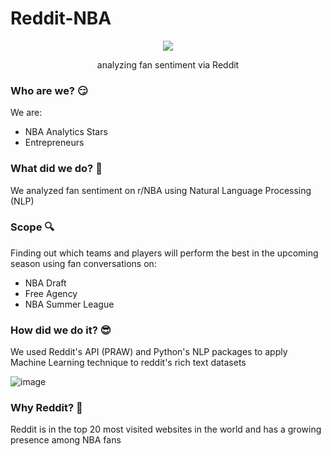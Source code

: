 # Reddit-NBA
<p align="center">
  <img src="https://user-images.githubusercontent.com/42880953/184520806-596cdb02-de63-414b-a7ef-6cefbea5d5d0.png"/>
</p>
<p align="center">
analyzing fan sentiment via Reddit
</p>

### Who are we? :smirk: ###
We are:
* NBA Analytics Stars
* Entrepreneurs

### What did we do? 🤔 ###
We analyzed fan sentiment on r/NBA using Natural Language Processing (NLP)

### Scope :mag: ###
Finding out which teams and players will perform the best in the upcoming season using fan conversations on:
* NBA Draft
* Free Agency
* NBA Summer League

### How did we do it? :sunglasses: ###
We used Reddit's API (PRAW) and Python's NLP packages to apply Machine Learning technique to reddit's rich text datasets

![image](https://user-images.githubusercontent.com/42880953/184570011-f180262c-639f-443f-92af-215225938e73.png)

### Why Reddit? 💎 ###
Reddit is in the top 20 most visited websites in the world and has a growing presence among NBA fans
